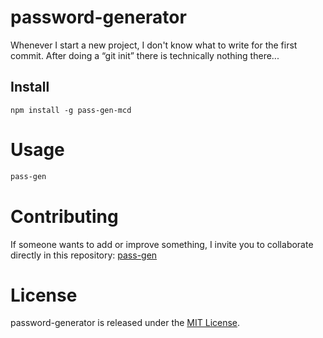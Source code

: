 # password-generator

Whenever I start a new project, I don't know what to write for the first commit. After doing a “git init” there is technically nothing there...

## Install

```npm
npm install -g pass-gen-mcd
```

# Usage

```bash
pass-gen
```

# Contributing
If someone wants to add or improve something, I invite you to collaborate directly in this repository: [pass-gen](https://github.com/mchavarriad/password-generator.git)

# License
password-generator is released under the [MIT License](https://opensource.org/licenses/MIT).